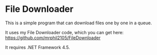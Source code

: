 # File Downloader

This is a simple program that can download files one by one in a queue.

It uses my File Downloader code, which you can get here: https://github.com/mrphil2105/FileDownloader

It requires .NET Framework 4.5.